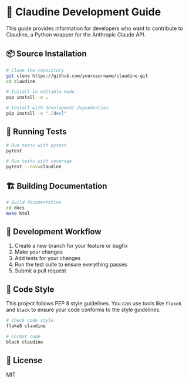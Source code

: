 # 🤖 Claudine Development Guide

This guide provides information for developers who want to contribute to Claudine, a Python wrapper for the Anthropic Claude API.

## 📦 Source Installation

```bash
# Clone the repository
git clone https://github.com/yourusername/claudine.git
cd claudine

# Install in editable mode
pip install -e .

# Install with development dependencies
pip install -e ".[dev]"
```

## 🧪 Running Tests

```bash
# Run tests with pytest
pytest

# Run tests with coverage
pytest --cov=claudine
```

## 🏗️ Building Documentation

```bash
# Build documentation
cd docs
make html
```

## 🚀 Development Workflow

1. Create a new branch for your feature or bugfix
2. Make your changes
3. Add tests for your changes
4. Run the test suite to ensure everything passes
5. Submit a pull request

## 📜 Code Style

This project follows PEP 8 style guidelines. You can use tools like `flake8` and `black` to ensure your code conforms to the style guidelines.

```bash
# Check code style
flake8 claudine

# Format code
black claudine
```

## 📄 License

MIT